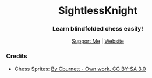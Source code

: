 <h1 align="center">SightlessKnight</h1>
<h3 align="center">Learn blindfolded chess easily!</h3>
<p align="center">
<a href="https://www.buymeacoffee.com/puckyeu">Support Me</a> | <a href="https://www.lukassobotik.dev/project/SightlessKnight">Website</a>
</p>

### Credits
- Chess Sprites: [By Cburnett - Own work, CC BY-SA 3.0](https://commons.wikimedia.org/w/index.php?curid=1499809)